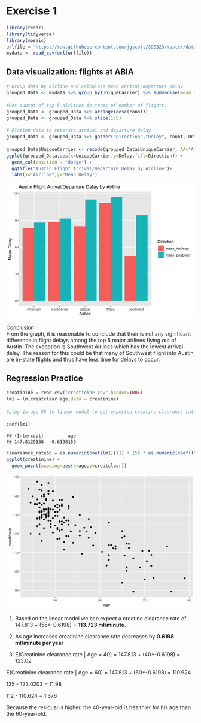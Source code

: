 Exercise 1
==========

``` r
library(readr)
library(tidyverse)
library(mosaic)
urlfile = "https://raw.githubusercontent.com/jgscott/SDS323/master/data/ABIA.csv"
mydata <- read_csv(url(urlfile))
```

Data visualization: flights at ABIA
-----------------------------------

``` r
# Group data by airline and calculate mean arrival/departure delay
grouped_Data <- mydata %>% group_by(UniqueCarrier) %>% summarise(mean_DepDelay=mean(DepDelay,na.rm=TRUE),mean_ArrDelay=mean(ArrDelay,na.rm=TRUE), count=n())

#Get subset of top 5 airlines in terms of number of flights.
grouped_Data <- grouped_Data %>% arrange(desc(count))
grouped_Data <- grouped_Data %>% slice(1:5)

# Flatten data to seperate arrival and departure delay
grouped_Data <- grouped_Data %>% gather("Direction","Delay",-count,-UniqueCarrier)

grouped_Data$UniqueCarrier <- recode(grouped_Data$UniqueCarrier, AA="American", WN="Southwest",B6="JetBlue", YV="Mesa", CO="Continental")
ggplot(grouped_Data,aes(x=UniqueCarrier,y=Delay,fill=Direction)) +
  geom_col(position = "dodge") +
  ggtitle("Austin Flight Arrival/Departure Delay by Airline")+
  labs(x="Airline",y="Mean Delay")
```

![](exercise1_files/figure-markdown_github/unnamed-chunk-2-1.png)

<ins>
Conclusion
</ins>
<br> From the graph, it is reasonable to conclude that their is not any
significant difference in flight delays among the top 5 major airlines
flying out of Austin. The exception is Southwest Airlines which has the
lowest arrival delay. The reason for this could be that many of
Southwest flight into Austin are in-state flights and thus have less
time for delays to occur.

Regression Practice
-------------------

``` r
creatinine = read.csv("creatinine.csv",header=TRUE)
lm1 = lm(creatclear~age,data = creatinine)

#plug in age 55 to linear model to get expected creatine clearance rate
 
coef(lm1)
```

    ## (Intercept)         age 
    ## 147.8129158  -0.6198159

``` r
cleareance_rate55 = as.numeric(coef(lm1)[1]) + (55 * as.numeric(coef(lm1)[2]))
ggplot(creatinine) +
  geom_point(mapping=aes(x=age,y=creatclear))
```

![](exercise1_files/figure-markdown_github/unnamed-chunk-3-1.png)

1.  Based on the linear model we can expect a creatine clearance rate
    of  
    147.813 + (55\*-0.6198) = **113.723 ml/minute**.

2.  As age increases creatinine clearance rate decreases by **0.6198
    ml/minute per year**

3.  E(Creatinine clearance rate \| Age = 40) = 147.813 + (40\*-0.6198) =
    123.02

E(Creatinine clearance rate \| Age = 60) = 147.813 + (60\*-0.6198) =
110.624

135 - 123.0203 = 11.98

112 - 110.624 = 1.376

Because the residual is higher, the 40-year-old is healthier for his age
than the 60-year-old.
